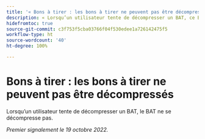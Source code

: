```yaml
---
title: '« Bons à tirer : les bons à tirer ne peuvent pas être décompressés »'
description: « Lorsqu’un utilisateur tente de décompresser un BAT, ce BAT ne se décompresse pas. »
hidefromtoc: true
source-git-commit: c3f753f5cba03766f04f530edee1a726142475f5
workflow-type: ht
source-wordcount: '40'
ht-degree: 100%

---
```



# Bons à tirer : les bons à tirer ne peuvent pas être décompressés

Lorsqu’un utilisateur tente de décompresser un BAT, le BAT ne se décompresse pas.

_Premier signalement le 19 octobre 2022._


